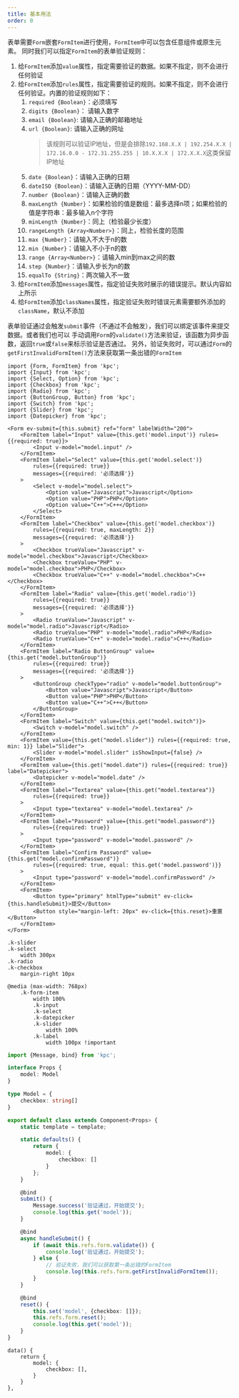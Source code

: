 ```yaml
---
title: 基本用法
order: 0
---
```


表单需要`Form`嵌套`FormItem`进行使用，`FormItem`中可以包含任意组件或原生元素。
同时我们可以指定`FormItem`的表单验证规则：

1. 给`FormItem`添加`value`属性，指定需要验证的数据。如果不指定，则不会进行任何验证
2. 给`FormItem`添加`rules`属性，指定需要验证的规则。如果不指定，则不会进行任何验证。内置的验证规则如下：
    1. `required {Boolean}`：必须填写
    2. `digits {Boolean}`： 请输入数字
    3. `email {Boolean}`: 请输入正确的邮箱地址
    4. `url {Boolean}`: 请输入正确的网址
        > 该规则可以验证IP地址，但是会排除`192.168.X.X | 192.254.X.X | 172.16.0.0 - 172.31.255.255 | 10.X.X.X | 172.X.X.X`这类保留IP地址
    5. `date {Boolean}`：请输入正确的日期
    6. `dateISO {Boolean}`：请输入正确的日期（YYYY-MM-DD）
    7. `number {Boolean}`：请输入正确的数
    8. `maxLength {Number}`：如果检验的值是数组：最多选择n项；如果检验的值是字符串：最多输入n个字符
    9. `minLength {Number}`：同上（检验最少长度）
    10. `rangeLength {Array<Number>}`：同上，检验长度的范围
    11. `max {Number}`：请输入不大于n的数
    12. `min {Number}`：请输入不小于n的数
    13. `range {Array<Number>}`：请输入min到max之间的数
    14. `step {Number}`：请输入步长为n的数
    15. `equalTo {String}`：两次输入不一致
3. 给`FormItem`添加`messages`属性，指定验证失败时展示的错误提示。默认内容如上所示
4. 给`FormItem`添加`classNames`属性，指定验证失败时错误元素需要额外添加的`className`，默认不添加

表单验证通过会触发`submit`事件（不通过不会触发），我们可以绑定该事件来提交数据。或者我们也可以
手动调用`Form`的`validate()`方法来验证，该函数为异步函数，返回`true`或`false`来标示验证是否通过。
另外，验证失败时，可以通过`Form`的`getFirstInvalidFormItem()`方法来获取第一条出错的`FormItem`

```vdt
import {Form, FormItem} from 'kpc';
import {Input} from 'kpc';
import {Select, Option} from 'kpc';
import {Checkbox} from 'kpc';
import {Radio} from 'kpc';
import {ButtonGroup, Button} from 'kpc';
import {Switch} from 'kpc';
import {Slider} from 'kpc';
import {Datepicker} from 'kpc';

<Form ev-submit={this.submit} ref="form" labelWidth="200">
    <FormItem label="Input" value={this.get('model.input')} rules={{required: true}}>
        <Input v-model="model.input" />
    </FormItem>
    <FormItem label="Select" value={this.get('model.select')}
        rules={{required: true}} 
        messages={{required: '必须选择'}}
    >
        <Select v-model="model.select">
            <Option value="Javascript">Javascript</Option>
            <Option value="PHP">PHP</Option>
            <Option value="C++">C++</Option>
        </Select>
    </FormItem>
    <FormItem label="Checkbox" value={this.get('model.checkbox')}
        rules={{required: true, maxLength: 2}}
        messages={{required: '必须选择'}}
    >
        <Checkbox trueValue="Javascript" v-model="model.checkbox">Javascript</Checkbox>
        <Checkbox trueValue="PHP" v-model="model.checkbox">PHP</Checkbox>
        <Checkbox trueValue="C++" v-model="model.checkbox">C++</Checkbox>
    </FormItem>
    <FormItem label="Radio" value={this.get('model.radio')}
        rules={{required: true}} 
        messages={{required: '必须选择'}}
    >
        <Radio trueValue="Javascript" v-model="model.radio">Javascript</Radio>
        <Radio trueValue="PHP" v-model="model.radio">PHP</Radio>
        <Radio trueValue="C++" v-model="model.radio">C++</Radio>
    </FormItem>
    <FormItem label="Radio ButtonGroup" value={this.get("model.buttonGroup")}
        rules={{required: true}} 
        messages={{required: '必须选择'}}
    >
        <ButtonGroup checkType="radio" v-model="model.buttonGroup">
            <Button value="Javascript">Javascript</Button>
            <Button value="PHP">PHP</Button>
            <Button value="C++">C++</Button>
        </ButtonGroup>
    </FormItem>
    <FormItem label="Switch" value={this.get("model.switch")}>
        <Switch v-model="model.switch" />
    </FormItem>
    <FormItem value={this.get("model.slider")} rules={{required: true, min: 1}} label="Slider">
        <Slider v-model="model.slider" isShowInput={false} />
    </FormItem>
    <FormItem value={this.get("model.date")} rules={{required: true}} label="Datepicker">
        <Datepicker v-model="model.date" />  
    </FormItem>
    <FormItem label="Textarea" value={this.get("model.textarea")}
        rules={{required: true}}
    >
        <Input type="textarea" v-model="model.textarea" />
    </FormItem>
    <FormItem label="Password" value={this.get("model.password")}
        rules={{required: true}}
    >
        <Input type="password" v-model="model.password" />
    </FormItem>
    <FormItem label="Confirm Password" value={this.get("model.confirmPassword")}
        rules={{required: true, equal: this.get('model.password')}}
    >
        <Input type="password" v-model="model.confirmPassword" />
    </FormItem>
    <FormItem>
        <Button type="primary" htmlType="submit" ev-click={this.handleSubmit}>提交</Button>
        <Button style="margin-left: 20px" ev-click={this.reset}>重置</Button>
    </FormItem>
</Form>
```

```styl
.k-slider
.k-select
    width 300px
.k-radio
.k-checkbox
    margin-right 10px

@media (max-width: 768px) 
    .k-form-item
        width 100%
        .k-input
        .k-select
        .k-datepicker
        .k-slider
            width 100%
        .k-label
            width 100px !important
```

```ts
import {Message, bind} from 'kpc';

interface Props {
    model: Model
}

type Model = {
    checkbox: string[] 
}

export default class extends Component<Props> {
    static template = template;

    static defaults() {
        return {
            model: {
                checkbox: []
            }
        };
    }

    @bind
    submit() {
        Message.success('验证通过，开始提交');
        console.log(this.get('model'));
    }

    @bind
    async handleSubmit() {
        if (await this.refs.form.validate()) {
            console.log('验证通过，开始提交');
        } else {
            // 验证失败，我们可以获取第一条出错的FormItem
            console.log(this.refs.form.getFirstInvalidFormItem());
        }
    }

    @bind
    reset() {
        this.set('model', {checkbox: []});
        this.refs.form.reset();
        console.log(this.get('model'));
    }
}
```

```vue-data
data() {
    return {
        model: {
            checkbox: [],
        }
    }
},
```
